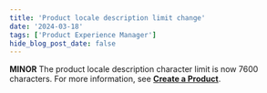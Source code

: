 ```yaml
---
title: 'Product locale description limit change'
date: '2024-03-18'
tags: ['Product Experience Manager']
hide_blog_post_date: false
---
```

**MINOR** The product locale description character limit is now 7600 characters. For more information, see **[Create a Product](https://elasticpath.dev/docs/pxm/products/ep-pxm-products-api/create-a-product)**.
